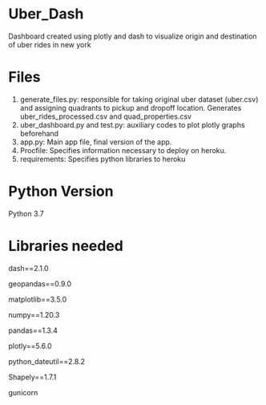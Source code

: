 # Uber_Dash
Dashboard created using plotly and dash to visualize origin and destination of uber rides in new york

# Files
01. generate_files.py: responsible for taking original uber dataset (uber.csv) and assigning quadrants to pickup and dropoff location. Generates uber_rides_processed.csv and quad_properties.csv
02. uber_dashboard.py and test.py: auxiliary codes to plot plotly graphs beforehand
03. app.py: Main app file, final version of the app.
04. Procfile: Specifies information necessary to deploy on heroku.
05. requirements: Specifies python libraries to heroku


# Python Version

Python 3.7

# Libraries needed

dash==2.1.0

geopandas==0.9.0

matplotlib==3.5.0

numpy==1.20.3

pandas==1.3.4

plotly==5.6.0

python_dateutil==2.8.2

Shapely==1.7.1

gunicorn

